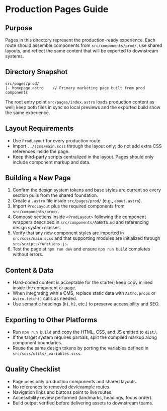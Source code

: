 # Production Pages Guide

## Purpose
Pages in this directory represent the production-ready experience. Each route should assemble components from `src/components/prod/`, use shared layouts, and reflect the same content that will be exported to downstream systems.

## Directory Snapshot
```
src/pages/prod/
|- homepage.astro    // Primary marketing page built from prod components
```
The root entry point `src/pages/index.astro` loads production content as well; keep both files in sync so local previews and the exported build show the same experience.

## Layout Requirements
- Use `ProdLayout` for every production route.
- Import `../scss/main.scss` through the layout only; do not add extra CSS references inside the page.
- Keep third-party scripts centralized in the layout. Pages should only include component markup and data.

## Building a New Page
1. Confirm the design system tokens and base styles are current so every section pulls from the shared foundation.
2. Create a `.astro` file inside `src/pages/prod/` (e.g., `about.astro`).
3. Import `ProdLayout` plus the required components from `src/components/prod/`.
4. Compose sections inside `<ProdLayout>` following the component wrappers described in `src/components/AGENTS.md` and referencing design system classes.
5. Verify that any new component styles are imported in `src/scss/main.scss` and that supporting modules are initialized through `src/scripts/functions.js`.
6. Test the page at `npm run dev` and ensure `npm run build` completes without errors.

## Content & Data
- Hard-coded content is acceptable for the starter; keep copy inlined inside the component or page.
- When integrating with a CMS, replace static data with `Astro.props` or `Astro.fetch()` calls as needed.
- Use semantic headings (`h1`, `h2`, etc.) to preserve accessibility and SEO.

## Exporting to Other Platforms
- Run `npm run build` and copy the HTML, CSS, and JS emitted to `dist/`.
- If the target system requires partials, split the compiled markup along component boundaries.
- Reuse the same design tokens by porting the variables defined in `src/scss/utils/_variables.scss`.

## Quality Checklist
- Page uses only production components and shared layouts.
- No references to removed dev/example routes.
- Navigation links and buttons point to live routes.
- Accessibility review performed (landmarks, headings, focus order).
- Build output verified before delivering assets to downstream teams.




